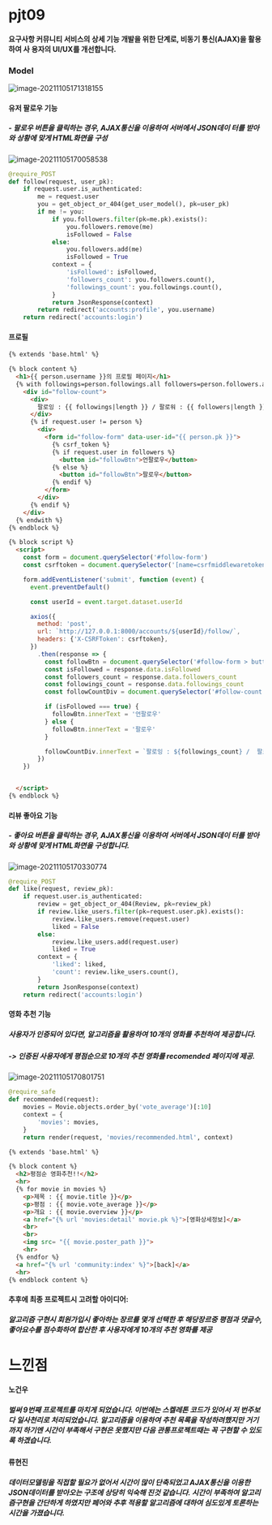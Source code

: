 # pjt09

#### 요구사항 커뮤니티 서비스의 상세 기능 개발을 위한 단계로, 비동기 통신(AJAX)을 활용하여 사 용자의 UI/UX를 개선합니다.



### Model

![image-20211105171318155](md-images/image-20211105171318155.png)







####  유저 팔로우 기능

##### - 팔로우 버튼을 클릭하는 경우, AJAX통신을 이용하여 서버에서 JSON데이 터를 받아와 상황에 맞게 HTML화면을 구성





![image-20211105170058538](md-images/image-20211105170058538.png)

```python
@require_POST
def follow(request, user_pk):
    if request.user.is_authenticated:
        me = request.user
        you = get_object_or_404(get_user_model(), pk=user_pk)
        if me != you:
            if you.followers.filter(pk=me.pk).exists():
                you.followers.remove(me)
                isFollowed = False
            else:
                you.followers.add(me)
                isFollowed = True
            context = {
                'isFollowed': isFollowed,
                'followers_count': you.followers.count(),
                'followings_count': you.followings.count(),
            }
            return JsonResponse(context)
        return redirect('accounts:profile', you.username)
    return redirect('accounts:login')

```



#### 프로필

```HTML
{% extends 'base.html' %}

{% block content %}
  <h1>{{ person.username }}의 프로필 페이지</h1>
  {% with followings=person.followings.all followers=person.followers.all %}
    <div id="follow-count">
      <div>
        팔로잉 : {{ followings|length }} / 팔로워 : {{ followers|length }}
      </div>
      {% if request.user != person %}
        <div>
          <form id="follow-form" data-user-id="{{ person.pk }}">
            {% csrf_token %}
            {% if request.user in followers %}
              <button id="followBtn">언팔로우</button>
            {% else %}
              <button id="followBtn">팔로우</button>
            {% endif %}
          </form>
        </div>
      {% endif %}
    </div>
  {% endwith %}
{% endblock %}

{% block script %}
  <script>
    const form = document.querySelector('#follow-form')
    const csrftoken = document.querySelector('[name=csrfmiddlewaretoken]').value

    form.addEventListener('submit', function (event) {
      event.preventDefault()

      const userId = event.target.dataset.userId

      axios({
        method: 'post',
        url: `http://127.0.0.1:8000/accounts/${userId}/follow/`,
        headers: {'X-CSRFToken': csrftoken},
      })
        .then(response => {
          const followBtn = document.querySelector('#follow-form > button')
          const isFollowed = response.data.isFollowed
          const followers_count = response.data.followers_count
          const followings_count = response.data.followings_count
          const followCountDiv = document.querySelector('#follow-count > div')

          if (isFollowed === true) {
            followBtn.innerText = '언팔로우'
          } else {
            followBtn.innerText = '팔로우'
          }

          followCountDiv.innerText = `팔로잉 : ${followings_count} /  팔로워 : ${followers_count}`
        })
    })


  </script>
{% endblock %}
```





#### 리뷰 좋아요 기능

#####  - 좋아요 버튼을 클릭하는 경우, AJAX통신을 이용하여 서버에서 JSON데이 터를 받아와 상황에 맞게 HTML화면을 구성합니다.



![image-20211105170330774](md-images/image-20211105170330774.png)



```python
@require_POST
def like(request, review_pk):
    if request.user.is_authenticated:
        review = get_object_or_404(Review, pk=review_pk)
        if review.like_users.filter(pk=request.user.pk).exists():
            review.like_users.remove(request.user)
            liked = False
        else:
            review.like_users.add(request.user)
            liked = True
        context = {
            'liked': liked,
            'count': review.like_users.count(),
        }
        return JsonResponse(context)
    return redirect('accounts:login')
```



####  영화 추천 기능

##### 사용자가 인증되어 있다면, 알고리즘을 활용하여 10개의 영화를 추천하여 제공합니다.

##### -> 인증된 사용자에게 평점순으로 10개의 추천 영화를  recomended 페이지에 제공.

![image-20211105170801751](md-images/image-20211105170801751.png)



```python
@require_safe
def recommended(request):
    movies = Movie.objects.order_by('vote_average')[:10]
    context = {
        'movies': movies,
    }
    return render(request, 'movies/recommended.html', context)
```



```html
{% extends 'base.html' %}

{% block content %}
  <h2>평점순 영화추천!!</h2>
  <hr>
  {% for movie in movies %}
    <p>제목 : {{ movie.title }}</p>
    <p>평점 : {{ movie.vote_average }}</p>
    <p>개요 : {{ movie.overview }}</p>
    <a href="{% url 'movies:detail' movie.pk %}">[영화상세정보]</a>
    <br>
    <br>
    <img src= "{{ movie.poster_path }}">
    <hr>
  {% endfor %}
  <a href="{% url 'community:index' %}">[back]</a>
  <hr>
{% endblock content %}


```







#### 추후에 최종 프로젝트시 고려할 아이디어:

##### 알고리즘 구현시 회원가입시 좋아하는 장르를 몇개 선택한 후 해당장르중 평점과 댓글수, 좋아요수를 점수화하여 합산한 후  사용자에게 10개의 추천 영화를 제공













# 느낀점

#### 노건우

##### 벌써 9번째 프로젝트를 마치게 되었습니다. 이번에는 스켈레톤 코드가 있어서 저 번주보다 일사천리로 처리되었습니다. 알고리즘을 이용하여 추천 목록을 작성하려했지만 거기까지 하기엔 시간이 부족해서 구현은 못했지만 다음 관통프로젝트때는 꼭 구현할 수 있도록 하겠습니다.



#### 류현진

##### 데이터모델링을 직접할 필요가 없어서 시간이 많이 단축되었고 AJAX통신을 이용한 JSON데이터를 받아오는 구조에 상당히 익숙해 진것 같습니다. 시간이 부족하여 알고리즘구현을 간단하게 하였지만 페어와 추후 적용할 알고리즘에 대하여 심도있게 토론하는 시간을 가졌습니다. 

